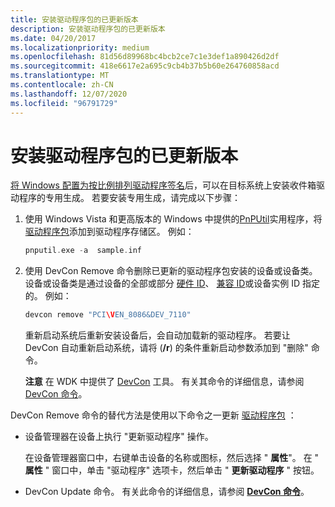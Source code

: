 ```yaml
---
title: 安装驱动程序包的已更新版本
description: 安装驱动程序包的已更新版本
ms.date: 04/20/2017
ms.localizationpriority: medium
ms.openlocfilehash: 81d56d89968bc4bcb2ce7c1e3def1a890426d2df
ms.sourcegitcommit: 418e6617e2a695c9cb4b37b5b60e264760858acd
ms.translationtype: MT
ms.contentlocale: zh-CN
ms.lasthandoff: 12/07/2020
ms.locfileid: "96791729"
---
```

# <a name="installing-the-updated-version-of-the-driver-package"></a>安装驱动程序包的已更新版本


[将 Windows 配置为按比例排列驱动程序签名](configuring-windows-to-rank-driver-signatures-equally.md)后，可以在目标系统上安装收件箱驱动程序的专用生成。 若要安装专用生成，请完成以下步骤：

1.  使用 Windows Vista 和更高版本的 Windows 中提供的[PnPUtil](../devtest/pnputil.md)实用程序，将[驱动程序包](driver-packages.md)添加到驱动程序存储区。 例如：

    ```cpp
    pnputil.exe -a  sample.inf
    ```

2.  使用 DevCon Remove 命令删除已更新的驱动程序包安装的设备或设备类。 设备或设备类是通过设备的全部或部分 [硬件 ID](hardware-ids.md)、 [兼容 ID](compatible-ids.md)或设备实例 ID 指定的。 例如：

    ```cpp
    devcon remove "PCI\VEN_8086&DEV_7110"
    ```

    重新启动系统后重新安装设备后，会自动加载新的驱动程序。 若要让 DevCon 自动重新启动系统，请将 (**/r**) 的条件重新启动参数添加到 "删除" 命令。

    **注意**  在 WDK 中提供了 [DevCon](../devtest/devcon.md) 工具。 有关其命令的详细信息，请参阅 [DevCon 命令](../devtest/devcon-general-commands.md)。

     

DevCon Remove 命令的替代方法是使用以下命令之一更新 [驱动程序包](driver-packages.md) ：

-   设备管理器在设备上执行 "更新驱动程序" 操作。

    在设备管理器窗口中，右键单击设备的名称或图标，然后选择 " **属性**"。 在 " **属性** " 窗口中，单击 "驱动程序" 选项卡，然后单击 " **更新驱动程序** " 按钮。

-   DevCon Update 命令。 有关此命令的详细信息，请参阅 [**DevCon 命令**](../devtest/devcon-general-commands.md)。

 

